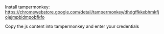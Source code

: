 Install tampermonkey: https://chromewebstore.google.com/detail/tampermonkey/dhdgffkkebhmkfjojejmpbldmpobfkfo

Copy the js content into tampermonkey and enter your credentials
